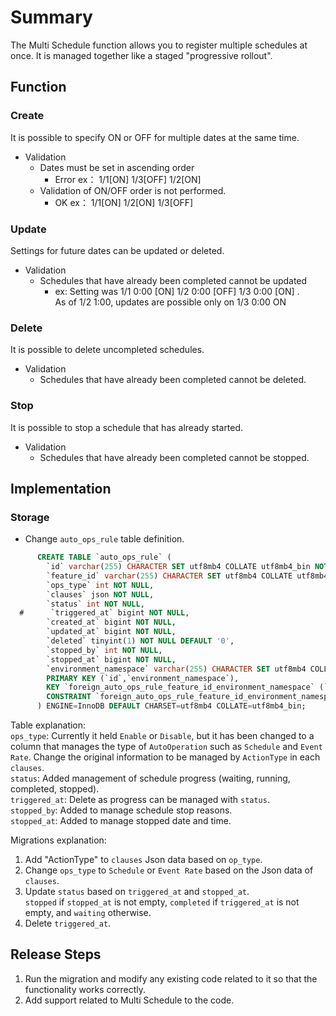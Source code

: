# Summary

The Multi Schedule function allows you to register multiple schedules at once.
It is managed together like a staged "progressive rollout".

## Function
### Create
It is possible to specify ON or OFF for multiple dates at the same time.
* Validation
  * Dates must be set in ascending order
  	* Error ex： 1/1[ON] 1/3[OFF] 1/2[ON]
  * Validation of ON/OFF order is not performed.
  	* OK ex： 1/1[ON] 1/2[ON] 1/3[OFF]

### Update
Settings for future dates can be updated or deleted.
* Validation
  * Schedules that have already been completed cannot be updated
  	* ex: Setting was 1/1 0:00 [ON]  1/2 0:00 [OFF] 1/3 0:00 [ON] .\
     As of 1/2 1:00, updates are possible only on 1/3 0:00 ON

### Delete
It is possible to delete uncompleted schedules.
* Validation
  * Schedules that have already been completed cannot be deleted.

### Stop
It is possible to stop a schedule that has already started.
* Validation
  * Schedules that have already been completed cannot be stopped.

## Implementation

### Storage

* Change `auto_ops_rule` table definition.

```sql
      CREATE TABLE `auto_ops_rule` (
        `id` varchar(255) CHARACTER SET utf8mb4 COLLATE utf8mb4_bin NOT NULL,
        `feature_id` varchar(255) CHARACTER SET utf8mb4 COLLATE utf8mb4_bin NOT NULL,
        `ops_type` int NOT NULL,
        `clauses` json NOT NULL,
        `status` int NOT NULL,
  #      `triggered_at` bigint NOT NULL,
        `created_at` bigint NOT NULL,
        `updated_at` bigint NOT NULL,
        `deleted` tinyint(1) NOT NULL DEFAULT '0',
        `stopped_by` int NOT NULL,
        `stopped_at` bigint NOT NULL,
        `environment_namespace` varchar(255) CHARACTER SET utf8mb4 COLLATE utf8mb4_bin NOT NULL,
        PRIMARY KEY (`id`,`environment_namespace`),
        KEY `foreign_auto_ops_rule_feature_id_environment_namespace` (`feature_id`,`environment_namespace`),
        CONSTRAINT `foreign_auto_ops_rule_feature_id_environment_namespace` FOREIGN KEY (`feature_id`, `environment_namespace`) REFERENCES `feature` (`id`, `environment_namespace`)
      ) ENGINE=InnoDB DEFAULT CHARSET=utf8mb4 COLLATE=utf8mb4_bin;
```

Table explanation:\
`ops_type`: Currently it held `Enable` or `Disable`, but it has been changed to a column that manages the type of `AutoOperation` such as `Schedule` and `Event Rate`. Change the original information to be managed by `ActionType` in each `clauses`.\
`status`: Added management of schedule progress (waiting, running, completed, stopped).\
`triggered_at`: Delete as progress can be managed with `status`.\
`stopped_by`: Added to manage schedule stop reasons.\
`stopped_at`: Added to manage stopped date and time.

Migrations explanation:
1. Add "ActionType" to `clauses` Json data based on `op_type`.
2. Change `ops_type` to `Schedule` or `Event Rate` based on the Json data of `clauses`.
3. Update `status` based on `triggered_at` and `stopped_at`.\
   `stopped` if `stopped_at` is not empty, `completed` if `triggered_at` is not empty, and `waiting` otherwise.  
4. Delete `triggered_at`.

## Release Steps
1. Run the migration and modify any existing code related to it so that the functionality works correctly.
2. Add support related to Multi Schedule to the code.
